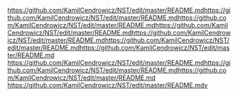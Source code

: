 https://github.com/KamilCendrowicz/NST/edit/master/README.mdhttps://github.com/KamilCendrowicz/NST/edit/master/README.mdhttps://github.com/KamilCendrowicz/NST/edit/master/README.mdhttps://github.com/KamilCendrowicz/NST/edit/master/README.mdhttps://github.com/KamilCendrowicz/NST/edit/master/README.mdhttps://github.com/KamilCendrowicz/NST/edit/master/README.mdhttps://github.com/KamilCendrowicz/NST/edit/master/README.md
https://github.com/KamilCendrowicz/NST/edit/master/README.mdhttps://github.com/KamilCendrowicz/NST/edit/master/README.mdhttps://github.com/KamilCendrowicz/NST/edit/master/README.md
https://github.com/KamilCendrowicz/NST/edit/master/README.mdv
